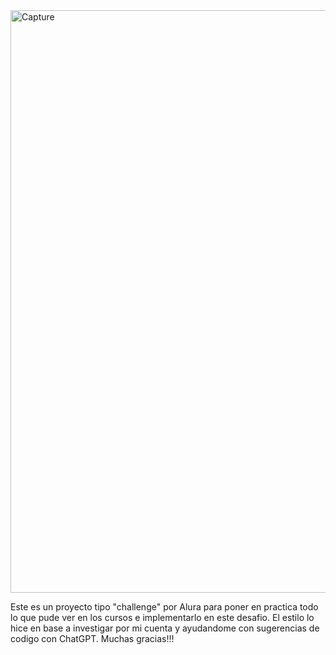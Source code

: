 <img width="1920" height="932" alt="Capture" src="https://github.com/user-attachments/assets/78cf6d0d-2561-4375-829e-e2d4dbabd590" />


Este es un proyecto tipo "challenge" por Alura para poner en practica todo lo que pude ver en los cursos e implementarlo en este desafio.
El estilo lo hice en base a investigar por mi cuenta y ayudandome con sugerencias de codigo con ChatGPT.
Muchas gracias!!!
